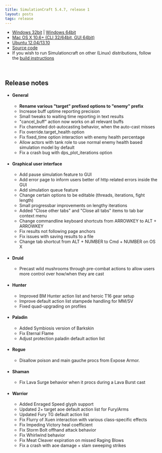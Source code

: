 ```yaml
---
title: SimulationCraft 5.4.7, release 1
layout: posts
tags: release
---
```

<ul>
        <li><a href="/release/simc-547-1-win32.zip">Windows 32bit</a>&nbsp;|&nbsp;<a href="/release/simc-547-1-win64.zip">Windows 64bit</a></li>
        <li><a href="/release/simc-547-1-osx-x86.dmg">Mac OS X 10.6+ (CLI 32/64bit, GUI 64bit)</a></li>
        <li><a href="https://launchpad.net/~simulationcraft/+archive/simulationcraft">Ubuntu 12.04/13.10</a></li>
        <li><a href="/release/simc-547-1-source.zip">Source code</a></li>
        <li>If you wish to run Simulationcraft on other (Linux) distributions, follow the <a href="http://code.google.com/p/simulationcraft/wiki/HowToBuild">build instructions</a></li>
</ul>
<br>
<h2>Release notes</h2>
<ul>
  <li>
    <h4>General</h4>
    <ul>
      <li><strong>Rename various "target" prefixed options to "enemy" prefix</strong></li>
      <li>Increase buff uptime reporting precision</li>
      <li>Small tweaks to waiting time reporting in text results</li>
      <li>"cancel_buff" action now works on all relevant buffs</li>
      <li>Fix channeled dot-autocasting behavior, when the auto-cast misses</li>
      <li>Fix override.target_health option</li>
      <li>Fix fixed_time option interaction with enemy health percentage</li>
      <li>Allow actors with tank role to use normal enemy health based simulation model by default</li>
      <li>Fix a crash bug with dps_plot_iterations option</li>
    </ul>
  </li>
  <li>
    <h4>Graphical user interface</h4>
    <ul>
      <li>Add pause simulation feature to GUI
      <li>Add error page to inform users better of http related errors inside the GUI
      <li>Add simulation queue feature
      <li>Change certain options to be editable (threads, iterations, fight length)
      <li>Small progressbar improvements on lengthy iterations
      <li>Added "Close other tabs" and "Close all tabs" items to tab bar context menu
      <li>Change commandline keyboard shortcuts from ARROWKEY to ALT + ARROWKEY
      <li>Fix results not following page anchors
      <li>Fix issues with saving results to a file
      <li>Change tab shortcut from ALT + NUMBER to Cmd + NUMBER on OS X
    </ul>
  </li>
  <li>
    <h4>Druid</h4>
    <ul>
      <li>Precast wild mushrooms through pre-combat actions to allow users more control over how/when they are cast</li>
    </ul>
  </li>
  <li>
    <h4>Hunter</h4>
    <ul>
      <li>Improved BM Hunter action list and heroic T16 gear setup</li>
      <li>Improve default action list stampede handling for MM/SV</li>
      <li>Fixed quad-upgrading on profiles</li>
    </ul>
  </li>
  <li>
    <h4>Paladin</h4>
    <ul>
      <li>Added Symbiosis version of Barkskin</li>
      <li>Fix Eternal Flame</li>
      <li>Adjust protection paladin default action list</li>
    </ul>
  </li>
  <li>
    <h4>Rogue</h4>
    <ul>
      <li>Disallow poison and main gauche procs from Expose Armor.</li>
    </ul>
  </li>
  <li>
    <h4>Shaman</h4>
    <ul>
      <li>Fix Lava Surge behavior when it procs during a Lava Burst cast</li>
    </ul>
  </li>
  <li>
    <h4>Warrior</h4>
    <ul>
      <li>Added Enraged Speed glyph support</li>
      <li>Updated 2+ target aoe default action list for Fury/Arms</li>
      <li>Updated Fury TG default action list</li>
      <li>Fix Flurry of Xuen interaction with various class-specific effects</li>
      <li>Fix Impeding Victory heal coefficient</li>
      <li>Fix Storm Bolt offhand attack behavior</li>
      <li>Fix Whirlwind behavior</li>
      <li>Fix Meat Cleaver expiration on missed Raging Blows</li>
      <li>Fix a crash with aoe damage + slam sweeping strikes</li>
    </ul>
  </li>
</ul>